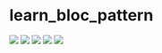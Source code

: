 # learn_bloc_pattern

<img src="images/image1.png"/>
<img src="images/image2.png"/>
<img src="images/image3.png"/>
<img src="images/image4.png"/>
<img src="images/image5.png"/>
